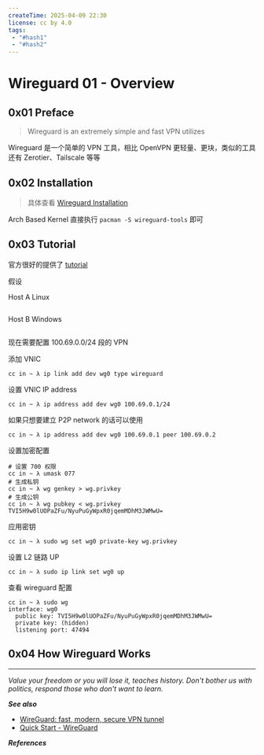 ```yaml
---
createTime: 2025-04-09 22:30
license: cc by 4.0
tags: 
 - "#hash1" 
 - "#hash2"
---
```


# Wireguard 01 - Overview

## 0x01 Preface

> Wireguard is an extremely simple and fast VPN utilizes

Wireguard 是一个简单的 VPN 工具，相比 OpenVPN 更轻量、更块，类似的工具还有 Zerotier、Tailscale 等等

## 0x02 Installation

> 具体查看 [Wireguard Installation](https://www.wireguard.com/install/)

Arch Based Kernel 直接执行 `pacman -S wireguard-tools` 即可

## 0x03 Tutorial

官方很好的提供了 [tutorial](https://www.wireguard.com/quickstart/)

假设

Host A Linux

```

```

Host B Windows

```

```

现在需要配置 100.69.0.0/24 段的 VPN

添加 VNIC

```
cc in ~ λ ip link add dev wg0 type wireguard
```

设置 VNIC IP address

```
cc in ~ λ ip address add dev wg0 100.69.0.1/24
```

如果只想要建立 P2P network 的话可以使用

```
cc in ~ λ ip address add dev wg0 100.69.0.1 peer 100.69.0.2
```

设置加密配置

```
# 设置 700 权限
cc in ~ λ umask 077
# 生成私钥
cc in ~ λ wg genkey > wg.privkey
# 生成公钥
cc in ~ λ wg pubkey < wg.privkey
TVI5H9w0lUOPaZFu/NyuPuGyWpxR0jqemMDhM3JWMwU=
```

应用密钥

```
cc in ~ λ sudo wg set wg0 private-key wg.privkey
```

设置 L2 链路 UP

```
cc in ~ λ sudo ip link set wg0 up
```

查看 wireguard 配置

```
cc in ~ λ sudo wg
interface: wg0
  public key: TVI5H9w0lUOPaZFu/NyuPuGyWpxR0jqemMDhM3JWMwU=
  private key: (hidden)
  listening port: 47494
```



## 0x04 How Wireguard Works

---
*Value your freedom or you will lose it, teaches history. Don't bother us with politics, respond those who don't want to learn.*

***See also***

- [WireGuard: fast, modern, secure VPN tunnel](https://www.wireguard.com/)
- [Quick Start - WireGuard](https://www.wireguard.com/quickstart/)

***References***


